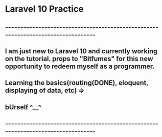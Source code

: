 # Laravel 10 Practice

## ---------------------------------------------------------------------------------

## I am just new to Laravel 10 and currently working on the tutorial. props to "Bitfumes" for this new opportunity to redeem myself as a programmer. 

## Learning the basics(routing(DONE), eloquent, displaying of data, etc) =>

## bUrself ^__^

## ---------------------------------------------------------------------------------